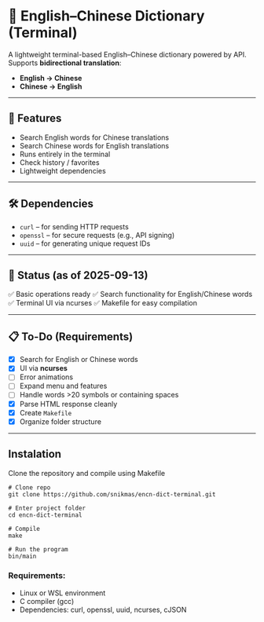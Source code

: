 # 📖 English–Chinese Dictionary (Terminal)

A lightweight terminal-based English–Chinese dictionary powered by API.  
Supports **bidirectional translation**:  
- **English → Chinese**  
- **Chinese → English**  

---

## 🚀 Features
- Search English words for Chinese translations
- Search Chinese words for English translations
- Runs entirely in the terminal
- Check history / favorites
- Lightweight dependencies

---

## 🛠 Dependencies
- `curl` – for sending HTTP requests  
- `openssl` – for secure requests (e.g., API signing)  
- `uuid` – for generating unique request IDs  

---

## 📅 Status (as of 2025-09-13)
✅ Basic operations ready
✅ Search functionality for English/Chinese words
✅ Terminal UI via ncurses
✅ Makefile for easy compilation

---

## 📋 To-Do (Requirements)
- [x] Search for English or Chinese words  
- [X] UI via **ncurses**  
- [ ] Error animations  
- [ ] Expand menu and features  
- [ ] Handle words >20 symbols or containing spaces  
- [X] Parse HTML response cleanly  
- [x] Create `Makefile`  
- [x] Organize folder structure  

---

## Instalation

Clone the repository and compile using Makefile
```
# Clone repo
git clone https://github.com/snikmas/encn-dict-terminal.git

# Enter project folder
cd encn-dict-terminal

# Compile
make

# Run the program
bin/main
```

### Requirements: 
- Linux or WSL environment
- C compiler (gcc)
- Dependencies: curl, openssl, uuid, ncurses, cJSON


